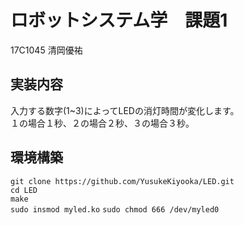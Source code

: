 # ロボットシステム学　課題1  
17C1045 清岡優祐　　

## 実装内容  
入力する数字(1~3)によってLEDの消灯時間が変化します。  
１の場合１秒、２の場合２秒、３の場合３秒。  

## 環境構築  
`git clone https://github.com/YusukeKiyooka/LED.git`  
`cd LED`  
`make`  
`sudo insmod myled.ko`
`sudo chmod 666 /dev/myled0`
